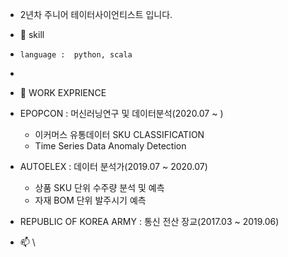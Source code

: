 - 2년차 주니어 테이터사이언티스트 입니다. 
- 🌱 skill
-     language :  python, scala
-      
- 💞️ WORK EXPRIENCE
-   EPOPCON : 머신러닝연구 및 데이터분석(2020.07 ~ )
     - 이커머스 유통데이터 SKU CLASSIFICATION
     - Time Series Data Anomaly Detection 
    
-   AUTOELEX : 데이터 분석가(2019.07 ~ 2020.07)
     - 상품 SKU 단위 수주량 분석 및 예측
     - 자재 BOM 단위  발주시기 예측
    
-   REPUBLIC OF KOREA ARMY : 통신 전산 장교(2017.03 ~ 2019.06)


- 📫 \

<!---
BAEintelli/BAEintelli is a ✨ special ✨ repository because its `README.md` (this file) appears on your GitHub profile.
You can click the Preview link to take a look at your changes.
--->
